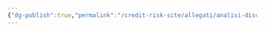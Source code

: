 ```yaml
---
{"dg-publish":true,"permalink":"/credit-risk-site/allegati/analisi-discriminante-2023-05-25-15-38-05-excalidraw/","tags":["excalidraw"]}
---
```

<style> .container {font-family: sans-serif; text-align: center;} .button-wrapper button {z-index: 1;height: 40px; width: 100px; margin: 10px;padding: 5px;} .excalidraw .App-menu_top .buttonList { display: flex;} .excalidraw-wrapper { height: 800px; margin: 50px; position: relative;} :root[dir="ltr"] .excalidraw .layer-ui__wrapper .zen-mode-transition.App-menu_bottom--transition-left {transform: none;} </style><script src="https://cdn.jsdelivr.net/npm/react@17/umd/react.production.min.js"></script><script src="https://cdn.jsdelivr.net/npm/react-dom@17/umd/react-dom.production.min.js"></script><script type="text/javascript" src="https://cdn.jsdelivr.net/npm/@excalidraw/excalidraw@0/dist/excalidraw.production.min.js"></script><div id="Analisi_discriminante_2023-05-25_1538.05.excalidraw.md"></div><script>(function(){const InitialData={"type":"excalidraw","version":2,"source":"https://excalidraw.com","elements":[{"id":"-QG2DTA4K1Tfm5NjvCqXs","type":"image","x":-194.33602142333984,"y":-74.59441375732422,"width":353,"height":84,"angle":0,"strokeColor":"transparent","backgroundColor":"transparent","fillStyle":"hachure","strokeWidth":1,"strokeStyle":"solid","roughness":1,"opacity":100,"groupIds":[],"roundness":null,"seed":634496559,"version":17,"versionNonce":978222191,"isDeleted":false,"boundElements":[{"id":"bOkx1FxHML7xS93Lgu9-3","type":"arrow"}],"updated":1685021965331,"link":null,"locked":false,"status":"pending","fileId":"2f6f0be274663c5759db0051b3d132e9e0ab4ad5","scale":[1,1]},{"id":"i6PZIfoO","type":"text","x":-189.2495346069336,"y":-208.7418441772461,"width":383,"height":50,"angle":0,"strokeColor":"#000000","backgroundColor":"transparent","fillStyle":"hachure","strokeWidth":1,"strokeStyle":"solid","roughness":1,"opacity":100,"groupIds":[],"roundness":null,"seed":1426671425,"version":142,"versionNonce":1574498351,"isDeleted":false,"boundElements":null,"updated":1685021937217,"link":null,"locked":false,"text":"Vettore delle medie dei caratteri\ncalcolato solo sulle aziende in default","rawText":"Vettore delle medie dei caratteri\ncalcolato solo sulle aziende in default","fontSize":20,"fontFamily":1,"textAlign":"left","verticalAlign":"top","baseline":43,"containerId":null,"originalText":"Vettore delle medie dei caratteri\ncalcolato solo sulle aziende in default"},{"id":"7fVfXLMXp6pu7VqrGG5XA","type":"arrow","x":-24.202476501464844,"y":-165.41790008544922,"width":24.09979248046875,"height":113.19598388671875,"angle":0,"strokeColor":"#000000","backgroundColor":"transparent","fillStyle":"hachure","strokeWidth":1,"strokeStyle":"solid","roughness":1,"opacity":100,"groupIds":[],"roundness":{"type":2},"seed":1016114753,"version":32,"versionNonce":22753839,"isDeleted":false,"boundElements":null,"updated":1685021939967,"link":null,"locked":false,"points":[[0,0],[24.09979248046875,113.19598388671875]],"lastCommittedPoint":[24.09979248046875,113.19598388671875],"startBinding":null,"endBinding":null,"startArrowhead":null,"endArrowhead":"arrow"},{"id":"-Fk_YPU4JEanljeBshE1K","type":"arrow","x":-89.92916107177734,"y":101.87067413330078,"width":6.5726318359375,"height":100.05062866210938,"angle":0,"strokeColor":"#000000","backgroundColor":"transparent","fillStyle":"hachure","strokeWidth":1,"strokeStyle":"solid","roughness":1,"opacity":100,"groupIds":[],"roundness":{"type":2},"seed":986418241,"version":40,"versionNonce":1908169071,"isDeleted":false,"boundElements":null,"updated":1685021958348,"link":null,"locked":false,"points":[[0,0],[6.5726318359375,-100.05062866210938]],"lastCommittedPoint":[6.5726318359375,-100.05062866210938],"startBinding":{"elementId":"wgFq51DC","focus":-0.21073964164555453,"gap":1.9544677734375},"endBinding":null,"startArrowhead":null,"endArrowhead":"arrow"},{"id":"wgFq51DC","type":"text","x":-236.71883392333984,"y":103.82514190673828,"width":370,"height":25,"angle":0,"strokeColor":"#000000","backgroundColor":"transparent","fillStyle":"hachure","strokeWidth":1,"strokeStyle":"solid","roughness":1,"opacity":100,"groupIds":[],"roundness":null,"seed":710042799,"version":75,"versionNonce":1508079873,"isDeleted":false,"boundElements":[{"id":"-Fk_YPU4JEanljeBshE1K","type":"arrow"}],"updated":1685021958348,"link":null,"locked":false,"text":"Matrice var-covar dei dati di bilancio","rawText":"Matrice var-covar dei dati di bilancio","fontSize":20,"fontFamily":1,"textAlign":"left","verticalAlign":"top","baseline":18,"containerId":null,"originalText":"Matrice var-covar dei dati di bilancio"},{"type":"text","version":215,"versionNonce":1112519969,"isDeleted":false,"id":"xIlipnva","fillStyle":"hachure","strokeWidth":1,"strokeStyle":"solid","roughness":1,"opacity":100,"angle":0,"x":101.3451919555664,"y":45.235694885253906,"strokeColor":"#000000","backgroundColor":"transparent","width":359,"height":50,"seed":1413089711,"groupIds":[],"roundness":null,"boundElements":[{"id":"bOkx1FxHML7xS93Lgu9-3","type":"arrow"}],"updated":1685021980508,"link":null,"locked":false,"fontSize":20,"fontFamily":1,"text":"Vettore delle medie dei caratteri\ncalcolato solo sulle aziende solventi","rawText":"Vettore delle medie dei caratteri\ncalcolato solo sulle aziende solventi","baseline":43,"textAlign":"left","verticalAlign":"top","containerId":null,"originalText":"Vettore delle medie dei caratteri\ncalcolato solo sulle aziende solventi"},{"id":"bOkx1FxHML7xS93Lgu9-3","type":"arrow","x":153.32678498309804,"y":38.334877014160156,"width":34.294552780950795,"height":33.593597412109375,"angle":0,"strokeColor":"#000000","backgroundColor":"transparent","fillStyle":"hachure","strokeWidth":1,"strokeStyle":"solid","roughness":1,"opacity":100,"groupIds":[],"roundness":{"type":2},"seed":2088783585,"version":169,"versionNonce":327838063,"isDeleted":false,"boundElements":null,"updated":1685021980509,"link":null,"locked":false,"points":[[0,0],[-34.294552780950795,-33.593597412109375]],"lastCommittedPoint":null,"startBinding":{"elementId":"xIlipnva","focus":-0.46313137081554717,"gap":6.900817871093743},"endBinding":null,"startArrowhead":null,"endArrowhead":"arrow"}],"appState":{"theme":"light","viewBackgroundColor":"#ffffff","currentItemStrokeColor":"#000000","currentItemBackgroundColor":"transparent","currentItemFillStyle":"hachure","currentItemStrokeWidth":1,"currentItemStrokeStyle":"solid","currentItemRoughness":1,"currentItemOpacity":100,"currentItemFontFamily":1,"currentItemFontSize":20,"currentItemTextAlign":"left","currentItemStartArrowhead":null,"currentItemEndArrowhead":"arrow","scrollX":337.0141605577971,"scrollY":343.7281947888826,"zoom":{"value":0.95},"currentItemRoundness":"round","gridSize":null,"colorPalette":{}},"files":{}};InitialData.scrollToContent=true;App=()=>{const e=React.useRef(null),t=React.useRef(null),[n,i]=React.useState({width:void 0,height:void 0});return React.useEffect(()=>{i({width:t.current.getBoundingClientRect().width,height:t.current.getBoundingClientRect().height});const e=()=>{i({width:t.current.getBoundingClientRect().width,height:t.current.getBoundingClientRect().height})};return window.addEventListener("resize",e),()=>window.removeEventListener("resize",e)},[t]),React.createElement(React.Fragment,null,React.createElement("div",{className:"excalidraw-wrapper",ref:t},React.createElement(ExcalidrawLib.Excalidraw,{ref:e,width:n.width,height:n.height,initialData:InitialData,viewModeEnabled:!0,zenModeEnabled:!0,gridModeEnabled:!1})))},excalidrawWrapper=document.getElementById("Analisi_discriminante_2023-05-25_1538.05.excalidraw.md");ReactDOM.render(React.createElement(App),excalidrawWrapper);})();</script>